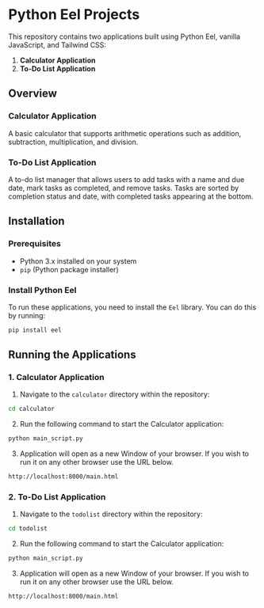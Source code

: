 # Python Eel Projects

This repository contains two applications built using Python Eel, vanilla JavaScript, and Tailwind CSS:

1. **Calculator Application**
2. **To-Do List Application**

## Overview

### Calculator Application

A basic calculator that supports arithmetic operations such as addition, subtraction, multiplication, and division.

### To-Do List Application

A to-do list manager that allows users to add tasks with a name and due date, mark tasks as completed, and remove tasks. Tasks are sorted by completion status and date, with completed tasks appearing at the bottom.

## Installation

### Prerequisites

- Python 3.x installed on your system
- `pip` (Python package installer)

### Install Python Eel

To run these applications, you need to install the `Eel` library. You can do this by running:

```bash
pip install eel
```

## Running the Applications

### 1. Calculator Application

1. Navigate to the `calculator` directory within the repository:
```bash
cd calculator
```

2. Run the following command to start the Calculator application:
```bash
python main_script.py
```
3. Application will open as a new Window of your browser. If you wish to run it on any other browser use the URL below.
```bash
http://localhost:8000/main.html
```
### 2. To-Do List Application
1. Navigate to the `todolist` directory within the repository:
```bash
cd todolist
```
2. Run the following command to start the Calculator application:
```bash
python main_script.py
```
3. Application will open as a new Window of your browser. If you wish to run it on any other browser use the URL below.
```bash
http://localhost:8000/main.html
```
